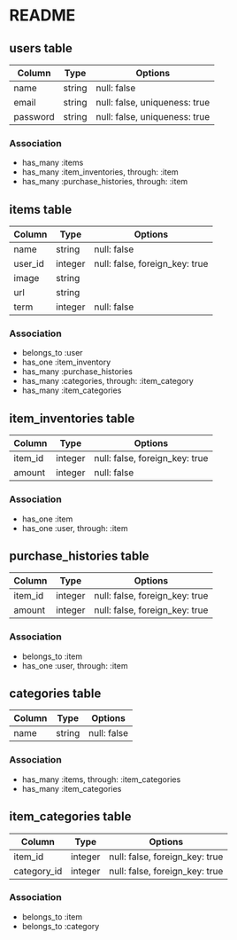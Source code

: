 # README

## users table

|Column|Type|Options|
|------|----|-------|
|name|string|null: false|
|email|string|null: false, uniqueness: true|
|password|string|null: false, uniqueness: true|

### Association

- has_many :items
- has_many :item_inventories, through: :item
- has_many :purchase_histories, through: :item

## items table

|Column|Type|Options|
|------|----|-------|
|name|string|null: false|
|user_id|integer|null: false, foreign_key: true|
|image|string||
|url|string||
|term|integer|null: false|

### Association

- belongs_to :user
- has_one :item_inventory
- has_many :purchase_histories
- has_many :categories, through: :item_category
- has_many :item_categories

## item_inventories table

|Column|Type|Options|
|------|----|-------|
|item_id|integer|null: false, foreign_key: true|
|amount|integer|null: false|
### Association

- has_one :item
- has_one :user, through: :item

## purchase_histories table

|Column|Type|Options|
|------|----|-------|
|item_id|integer|null: false, foreign_key: true|
|amount|integer|null: false, foreign_key: true|

### Association

- belongs_to :item
- has_one :user, through: :item

## categories table

|Column|Type|Options|
|------|----|-------|
|name|string|null: false|

### Association

- has_many :items, through: :item_categories
- has_many :item_categories

## item_categories table

|Column|Type|Options|
|------|----|-------|
|item_id|integer|null: false, foreign_key: true|
|category_id|integer|null: false, foreign_key: true|

### Association

- belongs_to :item
- belongs_to :category
